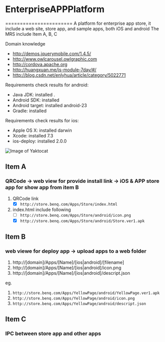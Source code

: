 # EnterpriseAPPPlatform
=======================
A platform for enterprise app store, it include a web site, store app, and sample apps, both iOS and android
The MRS include Item A, B, C

Domain knowledge
 - http://demos.jquerymobile.com/1.4.5/
 - http://www.owlcarousel.owlgraphic.com
 - http://cordova.apache.org
 - http://huangxuan.me/js-module-7day/#/
 - http://blog.csdn.net/enlyhua/article/category/5022771

Requirements check results for android:
 - Java JDK: installed .
 - Android SDK: installed 
 - Android target: installed android-23
 - Gradle: installed 

Requirements check results for ios:
 - Apple OS X: installed darwin
 - Xcode: installed 7.3
 - ios-deploy: installed 2.0.0

![Image of Yaktocat](https://cloud.githubusercontent.com/assets/1924451/15109396/ce744f80-160d-11e6-9558-92e85836c014.png)

Item A
-----------------------

### QRCode -> web view for provide install link -> iOS & APP store app for show app from item B

1. QRCode link
   - [x] `http://store.benq.com/Apps/Store/index.html`
2. index.html include following
   - [ ] `http://store.benq.com/Apps/Store/android/icon.png`
   - [x] `http://store.benq.com/Apps/Store/android/Store.ver1.apk`

Item B
-----------------------

### web viewe for deploy app -> upload apps to a web folder 

1. http://[domain]/Apps/[Name]/[ios|android]/[filename]
2. http://[domain]/Apps/[Name]/[ios|android]/icon.png
3. http://[domain]/Apps/[Name]/[ios|android]/descript.json

eg.

1. `http://store.benq.com/Apps/YellowPage/android/YellowPage.ver1.apk`
2. `http://store.benq.com/Apps/YellowPage/android/icon.png`
3. `http://store.benq.com/Apps/YellowPage/android/descript.json`

Item C
-----------------------

### IPC between store app and other apps
